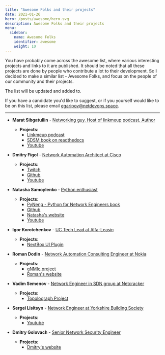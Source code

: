 ```yaml
---
title: "Awesome Folks and their projects"
date: 2021-01-26
hero: /posts/awesome/hero.svg
description: Awesome Folks and their projects
menu:
  sidebar:
    name: Awesome Folks
    identifier: awesome
    weight: 10
---
```


You have probably come across the awesome list, where various interesting projects and links to it are published.  It should be noted that all these projects are done by people who contribute a lot to their development.
So I decided to make a similar list - Awesome Folks, and focus on the people of our community and their projects.  

The list will be updated and added to. 

If you have a candidate you'd like to suggest, or if you yourself would like to be on this list, please email egaripov@netdevops.space.

******************************************************
- **Marat Sibgatullin** - [Networking guy. Host of linkmeup podcast. Author](https://www.linkedin.com/in/marat-sibgatulin/)
  - **Projects**:
    - [Linkmeup podcast](https://linkmeup.ru/)
    - [SDSM book on readthedocs](https://where-to-store-the-packet.readthedocs.io/en/latest/)
    - [Youtube](https://www.youtube.com/c/linkmeup-podcast) 

- **Dmitry Figol** - [Network Automation Architect at Cisco](https://www.linkedin.com/in/dmfigol/)
  - **Projects**:
    - [Twitch](https://www.twitch.tv/dmfigol)
    - [Github](https://github.com/dmfigol) 
    - [Youtube](https://www.youtube.com/c/dmfigol)

- **Natasha Samoylenko** - [Python enthusiast](https://www.linkedin.com/in/nsamoylenko/)
  - **Projects**:
    - [PyNeng - Python for Network Engineers book](https://pyneng.readthedocs.io/ru/latest/)
    - [Github](https://github.com/natenka) 
    - [Natasha's website](https://natenka.github.io/pyneng/)
    - [Youtube](https://www.youtube.com/channel/UCbp_f4rb5OR5hSUJW3F2FRg)

- **Igor Korotchenkov** - [UC Tech Lead at Alfa-Leasin](https://www.linkedin.com/in/igor-korotchenkov/)
  - **Projects**:
    - [NextBox UI Plugin](https://github.com/iDebugAll/nextbox-ui-plugin)

- **Roman Dodin** - [Network Automation Consulting Engineer at Nokia](https://www.linkedin.com/in/rdodin/)
  - **Projects**:
    - [gNMIc project](https://gnmic.kmrd.dev/)
    - [Roman's website](https://netdevops.me/)

- **Vadim Semenov** - [Network Engineer in SDN group at Netcracker](https://www.linkedin.com/in/vadim-semenov-1b538130/)
  - **Projects**:
    - [Topolograph Project](https://topolograph.com/)
  
- **Sergei Lisitsyn** - [Network Engineer at Yorkshire Building Society](https://www.linkedin.com/in/sergey-lisitsin-42115816/)
  - **Projects**:
    - [Youtube](https://www.youtube.com/channel/UCwOiqEJ683Zmh3Ixh3RnUGg)

- **Dmitry Golovach** - [Senior Network Security Engineer](https://www.linkedin.com/in/dmitrygolovach/)
  - **Projects**:
    - [Dmitry's website](https://dmitrygolovach.com/)